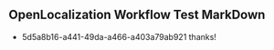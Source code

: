## OpenLocalization Workflow Test MarkDown
* 5d5a8b16-a441-49da-a466-a403a79ab921 thanks!

<!--HONumber=Sep16_HO1-->


